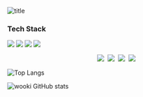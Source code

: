 ![title](https://capsule-render.vercel.app/api?type=transparent&fontSize=90&fontColor=703ee5&height=300&section=header&text=Frontend%20spaces&desc=developed%20by%20wooki&descAlignY=70&descAlign=78)

### Tech Stack
![](https://img.shields.io/badge/react-20232a.svg?style=for-the-badge&logo=react&logoColor=61DAFB)
![](https://img.shields.io/badge/javascript-F7DF1E.svg?style=for-the-badge&logo=javascript&logoColor=20232a)
![](https://img.shields.io/badge/react-20232a.svg?style=for-the-badge&logo=typescript&logoColor=61DAFB)
![](https://img.shields.io/badge/html5-E34F26.svg?style=for-the-badge&logo=html5&logoColor=white)

<div align="center">
  <img src="https://img.shields.io/badge/react-20232a.svg?style=for-the-badge&logo=react&logoColor=61DAFB" />&nbsp
  <img src="https://img.shields.io/badge/javascript-F7DF1E.svg?style=for-the-badge&logo=javascript&logoColor=20232a" />&nbsp
  <img src="https://img.shields.io/badge/react-20232a.svg?style=for-the-badge&logo=typescript&logoColor=61DAFB" />&nbsp
  <img src="https://img.shields.io/badge/html5-E34F26.svg?style=for-the-badge&logo=html5&logoColor=white" />&nbsp
</div>

![Top Langs](https://github-readme-stats.vercel.app/api/top-langs/?username=wookiya1364&layout=compact)

![wooki GitHub stats](https://github-readme-stats.vercel.app/api?username=wookiya1364&show_icons=true&theme=transparent)

<!--
**wookiya1364/wookiya1364**is a _special_ ✨ repository because its `README.md` (this file) appears on your GitHub profile.

Here are some ideas to get you started:

- 🔭 I’m currently working on ...
- 🌱 I’m currently learning ...
- 👯 I’m looking to collaborate on ...
- 🤔 I’m looking for help with ...
- 💬 Ask me about ...
- 📫 How to reach me: ...
- 😄 Pronouns: ...
- ⚡ Fun fact: ...
-->
